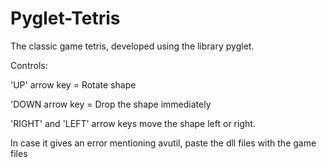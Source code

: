 # Pyglet-Tetris
The classic game tetris, developed using the library pyglet.

Controls:

'UP' arrow key = Rotate shape

'DOWN arrow key = Drop the shape immediately

'RIGHT' and 'LEFT' arrow keys move the shape left or right.

In case it gives an error mentioning avutil, paste the dll files with the game files
